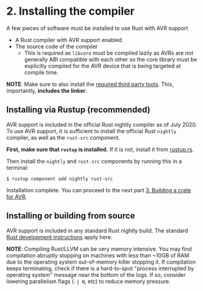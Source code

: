 # 2. Installing the compiler

A few pieces of software must be installed to use Rust with AVR support

  * A Rust compiler with AVR support enabled
  * The source code of the compiler
    * This is required as `libcore` must be compiled lazily as AVRs are
    not generally ABI compatible with each other so the core library must be
    explicitly compiled for the AVR device that is being targeted at compile time.

**NOTE**: Make sure to also install the [required third party tools](./002.1-installing-required-third-party-tools.md). This, importantly, **includes the linker**.

## Installing via Rustup (recommended)

AVR support is included in the official Rust nightly compiler as of July 2020. To use AVR support, it
is sufficient to install the official Rust `nightly` compiler, as well as the `rust-src` component.

**First, make sure that `rustup` is installed.** If it is not, install it from [rustup.rs](https://rustup.rs/).

Then install the `nightly` and `rust-src` components by running this in a terminal:

```
$ rustup component add nightly rust-src
```

Installation complete. You can proceed to the next part [3. Building a crate for AVR](./003-building-a-crate-for-avr.md).

## Installing or building from source

AVR support is included in any standard Rust nightly build. The standard [Rust development instructions](https://rustc-dev-guide.rust-lang.org/getting-started.html) apply here.

**NOTE**: Compiling Rust/LLVM can be very memory intensive. You may find compilation abruptly stopping on machines with less
than ~10GB of RAM due to the operating system out-of-memory killer stopping it. If compilation keeps terminating, check
if there is a hard-to-spot "process interrupted by operating system" message near the bottom of the logs. If so, consider
lowering parallelism flags (`-j N`, etc) to reduce memory pressure.
